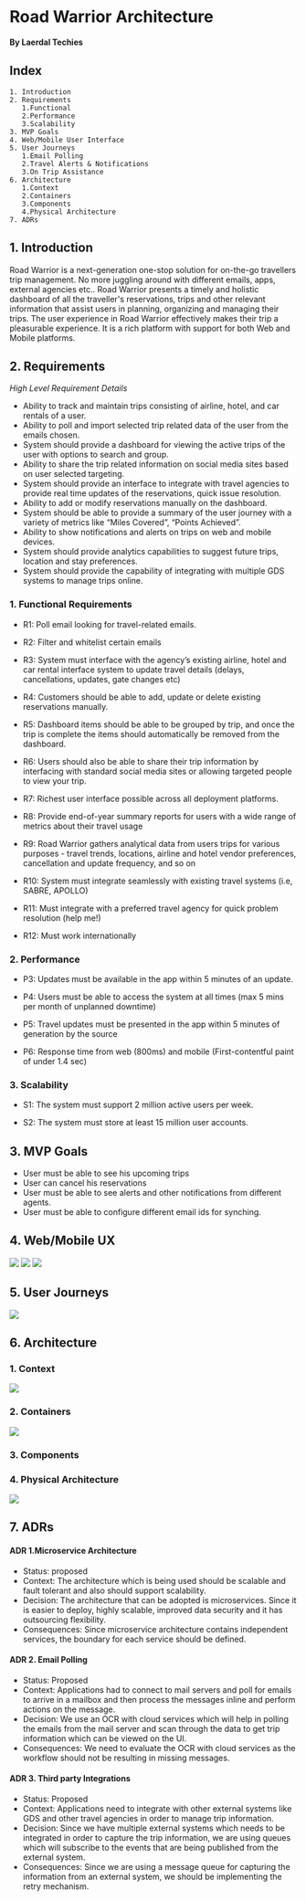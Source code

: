 # Road Warrior Architecture
**By Laerdal Techies**
## Index
```
1. Introduction
2. Requirements
   1.Functional
   2.Performance
   3.Scalability
3. MVP Goals
4. Web/Mobile User Interface   
5. User Journeys
   1.Email Polling
   2.Travel Alerts & Notifications
   3.On Trip Assistance
6. Architecture
   1.Context
   2.Containers
   3.Components
   4.Physical Architecture   
7. ADRs
````
## 1. Introduction
Road Warrior is a next-generation one-stop solution for on-the-go travellers trip management. No more juggling around with different emails, apps, external agencies etc.. 
Road Warrior presents a timely and holistic dashboard of all the traveller's reservations, trips and other relevant information that assist users in planning, organizing and managing their trips.
The user experience in Road Warrior effectively makes their trip a pleasurable experience. 
It is a rich platform with support for both Web and Mobile platforms.


## 2. Requirements

*High Level Requirement Details*
* Ability to track and maintain trips consisting of airline, hotel, and car rentals of a user.
* Ability to poll and import selected trip related data of the user from the emails chosen.
* System should provide a dashboard for viewing the active trips of the user with options to search and group.
* Ability to share the trip related information on social media sites based on user selected targeting.
* System should provide an interface to integrate with travel agencies to provide real time updates of the reservations, quick issue resolution.
* Ability to add or modify reservations manually on the dashboard.
* System should be able to provide a summary of the user journey with a variety of metrics like “Miles Covered”, “Points Achieved”.
* Ability to show notifications and alerts on trips on web and mobile devices.
* System should provide analytics capabilities to suggest future trips, location and stay preferences.
* System should provide the capability of integrating with multiple GDS systems to manage trips online.

### 1. Functional Requirements
* R1: Poll email looking for travel-related emails.

* R2: Filter and whitelist certain emails

* R3: System must interface with the agency’s existing airline, hotel and car rental interface system to update travel details (delays, cancellations, updates, gate changes etc)

* R4: Customers should be able to add, update or delete existing reservations manually.

* R5: Dashboard items should be able to be grouped by trip, and once the trip is complete the items should automatically be removed from the dashboard.

* R6: Users should also be able to share their trip information by interfacing with standard social media sites or allowing targeted people to view your trip.

* R7: Richest user interface possible across all deployment platforms.

* R8: Provide end-of-year summary reports for users with a wide range of metrics about their travel usage

* R9: Road Warrior gathers analytical data from users trips for various purposes - travel trends, locations, airline and hotel vendor preferences, cancellation and update frequency, and so on

* R10: System must integrate seamlessly with existing travel systems (i.e, SABRE, APOLLO)

* R11: Must integrate with a preferred travel agency for quick problem resolution (help me!)

* R12: Must work internationally

### 2. Performance
* P3: Updates must be available in the app within 5 minutes of an update.

* P4: Users must be able to access the system at all times (max 5 mins per month of unplanned downtime)

* P5: Travel updates must be presented in the app within 5 minutes of generation by the source

* P6: Response time from web (800ms) and mobile (First-contentful paint of under 1.4 sec)

### 3. Scalability
* S1: The system must support 2 million active users per week.

* S2: The system must store at least 15 million user accounts.

## 3. MVP Goals
* User must be able to see his upcoming trips
* User can cancel his reservations
* User must be able to see alerts and other notifications from different agents.
* User must be able to configure different email ids for synching.

## 4. Web/Mobile UX
![](imgs/screen_1_login.png)
![](imgs/screen_2_email_synch.png)
![](imgs/screen_3_dashboiard.png)

## 5. User Journeys
![](imgs/CustomerJourney.png)

## 6. Architecture
### 1. Context
![](imgs/context.png)

### 2. Containers
![](imgs/container-view.png)
### 3. Components

### 4. Physical Architecture
![](imgs/physical-architecture.png)

## 7. ADRs
#### ADR 1.Microservice Architecture
* Status: proposed 
* Context: The architecture which is being used should be scalable and fault tolerant and also should support scalability.
* Decision: The architecture that can be adopted is microservices. Since it is easier to deploy, highly scalable, improved data security and it has outsourcing flexibility.
* Consequences: Since microservice architecture contains independent services, the boundary for each service should be defined. 

#### ADR 2. Email Polling
* Status: Proposed
* Context: Applications had to connect to mail servers and poll for emails to arrive in a mailbox and then process the messages inline and perform actions on the message. 
* Decision: We use an OCR with cloud services which will help in polling the emails from the mail server and scan through the data to get trip information which can be viewed on the UI.
* Consequences: We need to evaluate the OCR with cloud services as the workflow should not be resulting in missing messages.

#### ADR 3. Third party Integrations
* Status: Proposed
* Context: Applications need to integrate with other external systems like GDS and other travel agencies in order to manage trip information.
* Decision: Since we have multiple external systems which needs to be integrated in order to capture the trip information, we are using queues which will subscribe to the events that are being published from the external system.
* Consequences: Since we are using a message queue for capturing the information from an external system, we should be implementing the retry mechanism.
